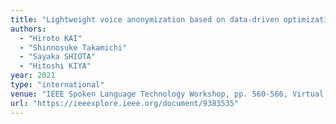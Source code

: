 ```yaml
---
title: "Lightweight voice anonymization based on data-driven optimization of cascaded voice modification modules"
authors:
  - "Hiroto KAI"
  - "Shinnosuke Takamichi"
  - "Sayaka SHIOTA"
  - "Hitoshi KIYA"
year: 2021
type: "international"
venue: "IEEE Spoken Language Technology Workshop, pp. 560-566, Virtual, 2021-01-22."
url: "https://ieeexplore.ieee.org/document/9383535"
---
```

